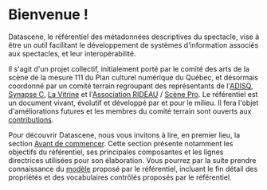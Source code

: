 # Bienvenue !

Datascene, le référentiel des métadonnées descriptives du spectacle, vise à être un outil facilitant le développement de systèmes d’information associés aux spectacles, et leur interopérabilité.

Il s'agit d'un projet collectif, initialement porté par le comité des arts de la scène de la mesure 111 du Plan culturel numérique du Québec, et désormais coordonné par un comité terrain regroupant des représentants de l'[ADISQ](https://www.adisq.com/), [Synapse C](https://synapsec.ca/), [La Vitrine](https://www.lavitrine.com) et l'[Association RIDEAU](https://associationrideau.ca/fr) / [Scène Pro](https://scenepro.ca/). Le référentiel est un document vivant, évolutif et développé par et pour le milieu. Il fera l'objet d'améliorations futures et les membres du comité terrain sont ouverts aux [contributions](./contribuer.md).


Pour découvrir Datascene, nous vous invitons à lire, en premier lieu, la section [Avant de commencer](avant_de_commencer/objectifs.md). Cette section présente notamment les objectifs du référentiel, ses principales composantes et les lignes directrices utilisées pour son élaboration. Vous pourrez par la suite prendre connaissance du [modèle](/modele) proposé par le référentiel, incluant le fin détail des propriétés et des vocabulaires contrôlés proposés par le référentiel.


